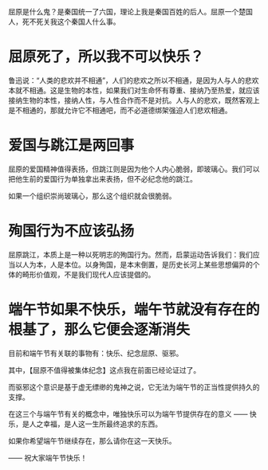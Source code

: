 屈原是什么鬼？是秦国统一了六国，理论上我是秦国百姓的后人。屈原一个楚国人，死不死关我这个秦国人什么事。

# 屈原死了，所以我不可以快乐？

鲁迅说：“人类的悲欢并不相通”，人们的悲欢之所以不相通，是因为人与人的悲欢本就不相通。这是生物的本性，如果我们对生命怀有尊重、接纳乃至热爱，就应该接纳生物的本性，接纳人性，与人性合作而不是对抗。人与人的悲欢，既然客观上是不相通的，那就允许它不相通吧，而不必道德绑架强迫人们悲欢相通。

# 爱国与跳江是两回事

屈原的爱国精神值得表扬，但跳江则是因为他个人内心脆弱，即玻璃心。我们可以把他生前的爱国行为单独拿出来表扬，但不必纪念他的跳江。

如果一个组织崇尚玻璃心，那么这个组织就会很脆弱。

# 殉国行为不应该弘扬

屈原跳江，本质上是一种以死明志的殉国行为。然而，启蒙运动告诉我们：我们应当以人为本，人是本位。以身殉国，是本末倒置，是历史长河上某些思想偏异的个体的畸形价值观，不是我们现代人应该提倡的。

# 端午节如果不快乐，端午节就没有存在的根基了，那么它便会逐渐消失

目前和端午节有关联的事物有：快乐、纪念屈原、驱邪。

其中，【屈原不值得被集体纪念】这点我在前面已经论证过了。

而驱邪这个意识是基于虚无缥缈的鬼神之说，它无法为端午节的正当性提供持久的支撑。

在这三个与端午节有关的概念中，唯独快乐可以为端午节提供存在的意义 —— 快乐，是人之幸福，是人这一生所最终追求的东西。

如果你希望端午节继续存在，那么请你在这一天快乐。

—— 祝大家端午节快乐！
